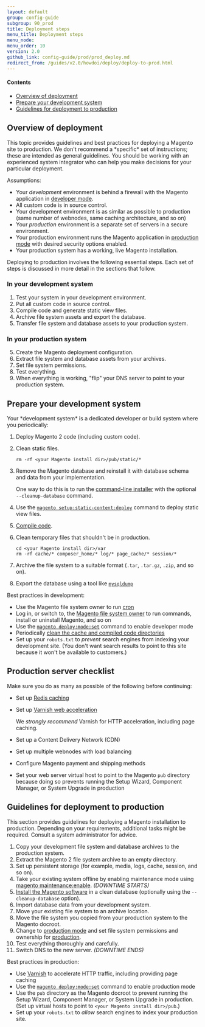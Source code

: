 ```yaml
---
layout: default
group: config-guide
subgroup: 90_prod
title: Deployment steps
menu_title: Deployment steps
menu_node: 
menu_order: 10
version: 2.0
github_link: config-guide/prod/prod_deploy.md
redirect_from: /guides/v2.0/howdoi/deploy/deploy-to-prod.html
---
```


#### Contents
*	<a href="#deploy-over">Overview of deployment</a>
*	<a href="#deploy-dev">Prepare your development system</a>
*	<a href="#deploy-prod">Guidelines for deployment to production</a>

<h2 id="deploy-over">Overview of deployment</h2>
This topic provides guidelines and best practices for deploying a Magento site to production. We don't recommend a *specific* set of instructions; these are intended as general guidelines. You should be working with an experienced system integrator who can help you make decisions for your particular deployment.

Assumptions:

*	Your *development* environment is behind a firewall with the Magento application in <a href="{{page.baseurl}}config-guide/bootstrap/magento-modes.html#mode-developer">developer mode</a>.
*	All custom code is in source control.
*	Your development environment is as similar as possible to production (same number of webnodes, same caching architecture, and so on)
*	Your *production* environment is a separate set of servers in a secure environment.
*	Your production environment runs the Magento application in <a href="{{page.baseurl}}config-guide/bootstrap/magento-modes.html#mode-production">production mode</a> with desired security options enabled.
*	Your production system has a working, live Magento installation.

Deploying to production involves the following essential steps. Each set of steps is discussed in more detail in the sections that follow.

### In your development system

1.	Test your system in your development environment.
2.	Put all custom code in source control.
6.	Compile code and generate static view files.
3.	Archive file system assets and export the database.
5.	Transfer file system and database assets to your production system.

### In your production system

5.	Create the Magento deployment configuration.
6.	Extract file system and database assets from your archives.
8.	Set file system permissions.
9.	Test everything.
9.	When everything is working, "flip" your DNS server to point to your production system.

<h2 id="deploy-dev">Prepare your development system</h2>
Your *development system* is a dedicated developer or build system where you periodically:

1.	Deploy Magento 2 code (including custom code).
2.	Clean static files.

		rm -rf <your Magento install dir>/pub/static/*
3.	Remove the Magento database and reinstall it with database schema and data from your implementation.

	One way to do this is to run the <a href="{{page.baseurl}}install-gde/install/cli/install-cli-install.html">command-line installer</a> with the optional `--cleanup-database` command.
4.	Use the <a href="{{page.baseurl}}config-guide/cli/config-cli-subcommands-static-view.html">`magento setup:static-content:deploy`</a> command to deploy static view files.
5.	<a href="{{page.baseurl}}config-guide/cli/config-cli-subcommands-compiler.html">Compile code</a>.

2.	Clean temporary files that shouldn't be in production.

		cd <your Magento install dir>/var
		rm -rf cache/* composer_home/* log/* page_cache/* session/*
6.	Archive the file system to a suitable format (`.tar`, `.tar.gz`, `.zip`, and so on).
7.	Export the database using a tool like <a href="https://dev.mysql.com/doc/refman/5.6/en/mysqldump.html" target="_blank">`mysqldump`</a>

Best practices in development:

*	Use the Magento file system owner to run <a href="{{page.baseurl}}config-guide/cli/config-cli-subcommands-cron.html#config-cli-cron-bkg">cron</a>
*	Log in, or switch to, the <a href="{{page.baseurl}}install-gde/prereq/apache-user.html">Magento file system owner</a> to run commands, install or uninstall Magento, and so on
*	Use the <a href="{{page.baseurl}}config-guide/cli/config-cli-subcommands-mode.html">`magento deploy:mode:set`</a> command to enable developer mode
*	Periodically <a href="{{page.baseurl}}howdoi/php/php_clear-dirs.html">clean the cache and compiled code directories</a>
*	Set up your `robots.txt` to *prevent* search engines from indexing your development site. (You don't want search results to point to this site because it won't be available to customers.)

<h2 id="checklist-prod">Production server checklist</h2>
Make sure you do as many as possible of the following before continuing:

*	Set up <a href="{{page.baseurl}}config-guide/redis/config-redis.html">Redis caching</a>
*	Set up <a href="{{page.baseurl}}config-guide/varnish/config-varnish.html">Varnish web acceleration</a>

	We *strongly recommend* Varnish for HTTP acceleration, including page caching.
*	Set up a Content Delivery Network (CDN)
*	Set up multiple webnodes with load balancing
*	Configure Magento payment and shipping methods
*	Set your web server virtual host to point to the Magento `pub` directory because doing so prevents running the Setup Wizard, Component Manager, or System Upgrade in production

<h2 id="deploy-prod">Guidelines for deployment to production</h2>
This section provides guidelines for deploying a Magento installation to production. Depending on your requirements, additional tasks might be required. Consult a system administrator for advice.

1.	Copy your development file system and database archives to the production system.
2.	Extract the Magento 2 file system archive to an empty directory.
4.	Set up persistent storage (for example, media, logs, cache, session, and so on).
5.	Take your existing system offline by enabling maintenance mode using <a href="{{page.baseurl}}install-gde/install/cli/install-cli-subcommands-maint.html#instgde-cli-maint">magento maintenance:enable</a>. *(DOWNTIME STARTS)*
3.	<a href="{{page.baseurl}}install-gde/install/cli/install-cli-install.html">Install the Magento software</a> in a clean database (optionally using the `--cleanup-database` option).
5.	Import database data from your development system.
5.	Move your existing file system to an archive location.
6.	Move the file system you copied from your production system to the Magento docroot.
4.	Change to <a href="{{page.baseurl}}config-guide/cli/config-cli-subcommands-mode.html#config-mode">production mode</a> and set file system permissions and ownership for <a href="{{page.baseurl}}config-guide/cli/config-cli-subcommands-mode.html#config-mode-over-dirs-perm">production</a>.
7.	Test everything thoroughly and carefully.
8.	Switch DNS to the new server. *(DOWNTIME ENDS)*

Best practices in production:

*	Use <a href="{{page.baseurl}}config-guide/varnish/config-varnish.html">Varnish</a> to accelerate HTTP traffic, including providing page caching
*	Use the <a href="{{page.baseurl}}config-guide/cli/config-cli-subcommands-mode.html">`magento deploy:mode:set`</a> command to enable production mode
*	Use the `pub` directory as the Magento docroot to prevent running the Setup Wizard, Component Manager, or System Upgrade in production. (Set up virtual hosts to point to `<your Magento install dir>/pub`.)
*	Set up your `robots.txt` to *allow* search engines to index your production site. 
